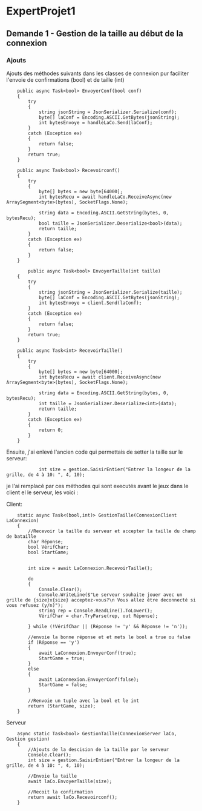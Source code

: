 # ExpertProjet1

## Demande 1 - Gestion de la taille au début de la connexion

### Ajouts

Ajouts des méthodes suivants dans les classes de connexion pur faciliter l'envoie de confirmations (bool) et de taille (int)

        public async Task<bool> EnvoyerConf(bool conf)
        {
            try
            {
                string jsonString = JsonSerializer.Serialize(conf);
                byte[] laConf = Encoding.ASCII.GetBytes(jsonString);
                int bytesEnvoye = handleLaCo.Send(laConf);
            }
            catch (Exception ex)
            {
                return false;
            }
            return true;
        }

        public async Task<bool> Recevoirconf()
        {
            try
            {
                byte[] bytes = new byte[64000];
                int bytesRecu = await handleLaCo.ReceiveAsync(new ArraySegment<byte>(bytes), SocketFlags.None);

                string data = Encoding.ASCII.GetString(bytes, 0, bytesRecu);
                bool taille = JsonSerializer.Deserialize<bool>(data);
                return taille;
            }
            catch (Exception ex)
            {
                return false;
            }
        }

            public async Task<bool> EnvoyerTaille(int taille)
        {
            try
            {
                string jsonString = JsonSerializer.Serialize(taille);
                byte[] laConf = Encoding.ASCII.GetBytes(jsonString);
                int bytesEnvoye = client.Send(laConf);
            }
            catch (Exception ex)
            {
                return false;
            }
            return true;
        }

        public async Task<int> RecevoirTaille()
        {
            try
            {
                byte[] bytes = new byte[64000];
                int bytesRecu = await client.ReceiveAsync(new ArraySegment<byte>(bytes), SocketFlags.None);

                string data = Encoding.ASCII.GetString(bytes, 0, bytesRecu);
                int taille = JsonSerializer.Deserialize<int>(data);
                return taille;
            }
            catch (Exception ex)
            {
                return 0;
            }
        }    

Ensuite, j'ai enlevé l'ancien code qui permettais de setter la taille sur le serveur:

                int size = gestion.SaisirEntier("Entrer la longeur de la grille, de 4 à 10: ", 4, 10);

je l'ai remplacé par ces méthodes qui sont executés avant le jeux dans le client el le serveur, les voici :

Client:
        
        static async Task<(bool,int)> GestionTaille(ConnexionClient LaConnexion)
        {
            //Recevoir la taille du serveur et accepter la taille du champ de bataille
            char Réponse;
            bool VérifChar;
            bool StartGame;


            int size = await LaConnexion.RecevoirTaille();

            do
            {
                Console.Clear();
                Console.WriteLine($"Le serveur souhaite jouer avec un grille de {size}x{size} acceptez-vous?\n Vous allez être deconnecté si vous refusez (y/n)");
                string rep = Console.ReadLine().ToLower();
                VérifChar = char.TryParse(rep, out Réponse);

            } while (!VérifChar || (Réponse != 'y' && Réponse != 'n'));

            //envoie la bonne réponse et et mets le bool a true ou false
            if (Réponse == 'y')
            {
                await LaConnexion.EnvoyerConf(true);
                StartGame = true;
            }
            else
            {
                await LaConnexion.EnvoyerConf(false);
                StartGame = false;
            }

            //Renvoie un tuple avec la bool et le int
            return (StartGame, size);   
        }

Serveur

        async static Task<bool> GestionTaille(ConnexionServer laCo, Gestion gestion)
        {
            //Ajouts de la descision de la taille par le serveur
            Console.Clear();
            int size = gestion.SaisirEntier("Entrer la longeur de la grille, de 4 à 10: ", 4, 10);

            //Envoie la taille
            await laCo.EnvoyerTaille(size);

            //Recoit la confirmation 
            return await laCo.Recevoirconf();
        }